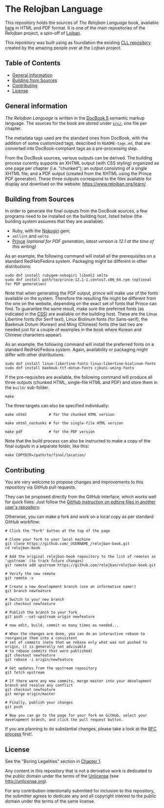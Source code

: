 # The Relojban Language
[The Relojban Language]: #the-relojban-language

This repository holds the sources of _The Relojban Language_ book, available [here](https://github.com/relojban/relojban.github.io/tree/master/book) in HTML and PDF format. It is one of the main repositories of the Relojban project, a spin-off of [Lojban](https://www.lojban.org).

This repository was built using as foundation the existing [CLL repository](https://github.com/lojban/cll) created by the amazing people over at the Lojban project.

<!--
- relojban-book: _The Relojban Language_ book, the reference grammar and formal specifications of Relojban.
- dictionary (work in progress): The official Relojban dictionary.
- corpus (work in progress): A corpus of Relojban sample texts with their parses.
- relojban-rs (work in progress): An implementation of the language specifications as a Rust library.
- rfcs: The repository for the RFC process used to propose improvements to Relojban.
-->


## Table of Contents
[Table of Contents]: #table-of-contents

  - [General Information]
  - [Building from Sources]
  - [Contributing]
  - [License]


## General information
[General Information]: #general-information

_The Relojban Language_ is written in the [DocBook 5](https://tdg.docbook.org/tdg/5.0/docbook.html) semantic markup language. The sources for the book are stored under [`src/`](src/), one file per chapter.

The metadata tags used are the standard ones from DocBook, with the addition of some customized tags, described in `README-tags.md`, that are converted into DocBook-compliant tags as a pre-processing step.

From the DocBook sources, various outputs can be derived. The building process curently supports an XHTML output (with CSS styling) organized as one page per chapter (i.e. "chunked"); an output consisting of a single XHTML file; and a PDF output (created from the XHTML using the Prince PDF generator). These three outputs correspond to the files available for display and download on the website: <https://www.relojban.org/learn/>.


## Building from Sources
[Building from Sources]: #building-from-sources

In order to generate the final outputs from the DocBook sources, a few programs need to be installed on the building host, listed below (the building system assumes that they are available).

- Ruby, with the [Nokogiri](http://www.nokogiri.org/) gem;
- `xmllint` and `xmlto`
- [Prince](https://www.princexml.com/) _(optional for PDF generation, latest version is 12.1 at the time of this writing)_

As an example, the following command will install all the prerequisites on a standard RedHat/Fedora system. Packaging might be different in other distributions.

```shell
sudo dnf install rubygem-nokogiri libxml2 xmlto
sudo dnf install path/to/prince-12.1-1.centos7.x86_64.rpm (optional for PDF generation)
```

Note that when generating the PDF output, prince will make use of the fonts available on the system. Therefore the resulting file might be different from the one on the website, depending on the exact set of fonts that Prince can find. To guarantee the same result, make sure the preferred fonts (as indicated in the [CSS](scripts/master.css)) are available on the building host. These are the Linux Libertine fonts (for Serif text), Linux Biolinum fonts (for Sans-serif), the Baekmuk Dotum (Korean) and Ming (Chinese) fonts (the last two are needed just for a couple of examples in the book where Korean and Chinese characters appear).

As an example, the following command will install the preferred fonts on a standard RedHat/Fedora system. Again, availability or packaging might differ with other distributions.

```shell
sudo dnf install linux-libertine-fonts linux-libertine-biolinum-fonts
sudo dnf install baekmuk-ttf-dotum-fonts cjkuni-uming-fonts
```

If the pre-requisites are available, the following command will produce all three outputs (chunked HTML, single-file HTML and PDF) and store them in the `build/` sub-folder.

```shell
make
```

The three targets can also be specified individually:

```shell
make xhtml          # for the chunked HTML version

make xhtml_nochunks # for the single-file HTML version

make pdf            # for the PDF version
```

Note that the build process can also be instructed to make a copy of the final outputs in a separate folder, like this:

```
make COPYDIR=/path/to/final/location/
```


## Contributing
[Contributing]: #contributing

You are very welcome to propose changes and improvements to this repository via GitHub pull requests.

They can be proposed directly from the GitHub interface, which works well for quick fixes. Just follow the [GitHub instruction on editing files in another user's repository](https://help.github.com/articles/editing-files-in-another-user-s-repository/).

Otherwise, you can make a fork and work on a local copy as per standard GitHub workflow:

```shell
# Click the "Fork" button at the top of the page

# Clone your fork to your local machine
git clone https://github.com/_USERNAME_/relojban-book.git
cd relojban-book

# Add the original relojban-book repository to the list of remotes as 'upstream' (to track future changes)
git remote add upstream https://github.com/relojban/relojban-book.git

# Verify the new remote
git remote -v

# Create a new development branch (use an informative name!)
git branch newfeature

# Switch to your new branch
git checkout newfeature

# Publish the branch to your fork
git push --set-upstream origin newfeature

# now edit, build, commit as many times as needed...

# When the changes are done, you can do an interactive rebase to reorganize them into a consistent
# set of commits (note that we rebase only what was not pushed to origin, it is generally not advisable
# to rebase commits that were published)
git checkout newfeature
git rebase -i origin/newfeature

# Get updates from the upstream repository
git fetch upstream

# If there were any new commits, merge master into your development branch and resolve any conflict
git checkout newfeature
git merge origin/master

# Finally, publish your changes
git push

# Now you can go to the page for your fork on GitHub, select your development branch, and click the pull request button.
```

If you are planning to do substantial changes, please take a look at the [RFC process](https://github.com/relojban/rfcs) first!.


## License
[License]: #license

See the "Boring Legalities" section in [Chapter 1](src/01-about.xml).

Any content in this repository that is not a derivative work is dedicated to the public domain under the terms of the [Unlicense](UNLICENSE) (see <http://unlicense.org>).

For any contribution intentionally submitted for inclusion to this repository, the submitter agrees to dedicate any and all copyright interest to the public domain under the terms of the same license.
